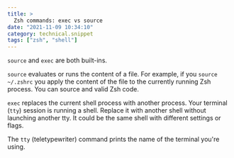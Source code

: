 ```yaml
---
title: >
  Zsh commands: exec vs source
date: "2021-11-09 10:34:10"
category: technical.snippet
tags: ["zsh", "shell"]
---
```


`source` and `exec` are both built-ins.

`source` evaluates or runs the content of a file. For example, if you `source ~/.zshrc` you
apply the content of the file to the currently running Zsh process. You can
source and valid Zsh code.

`exec` replaces the current shell process with another process. Your terminal
(`tty`) session is running a shell. Replace it with another shell without
launching another tty. It could be
the same shell with different settings or flags.

The `tty` (teletypewriter) command prints the name of the terminal you're using.
